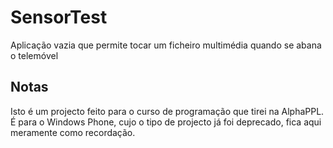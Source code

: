# SensorTest
Aplicação vazia que permite tocar um ficheiro multimédia quando se abana o telemóvel

## Notas
Isto é um projecto feito para o curso de programação que tirei na AlphaPPL.
É para o Windows Phone, cujo o tipo de projecto já foi deprecado, fica aqui meramente como recordação.
